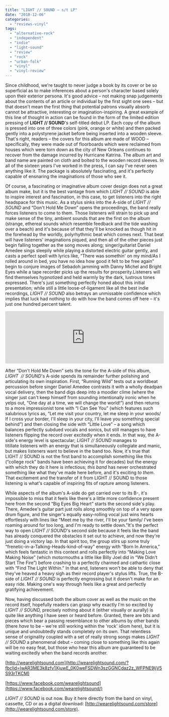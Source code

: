 ```yaml
---
title: "LIGHT // SOUND – s/t LP"
date: "2018-12-06"
categories: 
  - "reviews-vinyl"
tags: 
  - "alternative-rock"
  - "independent"
  - "indie"
  - "light-sound"
  - "review"
  - "rock"
  - "urban-folk"
  - "vinyl"
  - "vinyl-review"
---
```


Since childhood, we're taught to never judge a book by its cover or be so superficial as to make inferences about a person's character based solely upon their exterior persona. It's good advice – not making snap judgements about the contents of an article or individual by the first sight one sees – but that doesn't mean the first thing that potential patrons visually absorb cannot be attractive, interesting or imagination-inspiring. A great example of this line of thought in action can be found in the form of the limited edition pressing of **LIGHT // SOUND**'s self-titled debut LP. Each copy of the album is pressed into one of three colors (pink, orange or white) and then packed gently into a polystyrene jacket before being inserted into a wooden sleeve. That's right, readers – the covers for this album are made of WOOD – specifically, they were made out of floorboards which were reclaimed from houses which were torn down as the city of New Orleans continues to recover from the damage incurred by Hurricane Katrina. The album art and band name are painted on cloth and bolted to the wooden record sleeves. In all of the sixteen years I've worked in the press, I can say I've never seen anything like it. The package is absolutely fascinating, and it's perfectly capable of ensnaring the imaginations of those who see it.

Of course, a fascinating or imaginative album cover design does not a great album make, but it is the best vantage from which _LIGHT // SOUND_ is able to inspire interest and fascination, in this case, to get listeners into the right headspace for this music. As a stylus sinks into the A-side of _LIGHT // SOUND_ and “Don't Hold Me Down” opens the proceedings, the band really forces listeners to come to them. Those listeners will strain to pick up and make sense of the tiny, ambient sounds that are the first on the album (strange, ethereal sounds which resemble feedback and the tide washing over a beach) and it's because of that they'll be knocked as though hit in the forehead by the worldly, polyrhythmic beat which comes next. That beat will have listeners' imaginations piqued, and then all of the other pieces just begin falling together as the song moves along; singer/guitarist Daniel Amedee sings sleepily while playing a distorted electric guitar gently, and casts a perfect spell with lyrics like, “There was somethin' on my mind/As I rolled around in bed, you have no idea how good it felt to be free again” begin to conjure images of Sebadoh jamming with Danny Michel and Bright Eyes while a tape recorder picks up the results for prosperity.Listeners will find themselves hypnotized and held warmly by the dark, lustrous tones expressed. There's just something perfectly honed about this initial presentation; while still a little loose-of-ligament like all the best indie recordings, _LIGHT // SOUND_ also betrays an unmissable confidence which implies that luck had nothing to do with how the band comes off here – it's just one hundred percent talent.

<iframe src="https://w.soundcloud.com/player/?url=https%3A//api.soundcloud.com/tracks/432130074&amp;auto_play=&amp;color=ff5500&amp;show_artwork=1&amp;show_comments=1&amp;show_user=1" width="100%" height="166" frameborder="no" scrolling="no"></iframe>

After “Don't Hold Me Down” sets the tone for the A-side of this album, _LIGHT  // SOUND_'s A-side spends its remainder further polishing and articulating its own inspiration. First, “Running Wild” tests out a worldbeat percussion before singer Daniel Amedee contrasts it with a wholly deadpan vocal delivery, then the band digs deep into a moodier clime (where the singer just can't keep himself from sounding intentionally ironic when he yelps out, “One day at a time, we will change the world!”) and then returns to a more impressionist tone with “I Can See You” (which features such salubrious lyrics as, “Let me visit your country, let me sleep in your woods/ If I cross your border, I'll sleep in your city, I'll leave you something special behind”) and then closing the side with “Little Love” – a song which balances perfectly subdued vocals and sonics, but still manages to have listeners flipping the record over excitedly when it ends. In that way, the A-side's energy level is spectacular; _LIGHT // SOUND_ manages to titillate listeners with an energy that is simultaneously collegiate and manic, but makes listeners want to believe in the band too. Now, it's true that LIGHT // SOUND is not the first band to accomplish something like this (“college rock” bands have been achieving it for decades) but the energy with which they do it here is infectious; _this band_ has never orchestrated something like what they've made here before, and it's exciting _to them_. That excitement and the transfer of it from LIGHT // SOUND to those listening is what's capable of inspiring fits of rapture among listeners.

While aspects of the album's A-side do get carried over to its B-, it's impossible to miss that it feels like there's a little more confidence present here from the second “Big Eyes Big Heart” starts the second side's play. There, Amedee's guitar part just rolls along smoothly on top of a very spare drum figure, and the singer's equally easy-rolling vocal just wins hearts effortlessly with lines like “Meet me by the river, I'll be your family/ I've been roaming around for too long, and I'm ready to settle down.”It's the perfect way to open _LIGHT // SOUND_'s second side because it feels like the band has already conquered the obstacles it set out to achieve, and now they're just doing a victory lap. In that spirit too, the group stirs up some truly “frenetic-in-a-Talking-Heads-kind-of-way” energy with “Born In America,” which feels fantastic in this context and rolls perfectly into “Making Love Making Noise” (which motormouths a little like Billy Joel did in “We Didn't Start The Fire”) before crashing to a perfectly charmed and cathartic close with “Find The Light Within.” In that end, listeners won't be able to deny that they've heaved a heavy sigh as their record player's stylus lifts. True, the B-side of _LIGHT // SOUND_ is perfectly engrossing but it doesn't make for an easy ride. Making one's way through feels like a great and perfectly gratifying achievement.

Now, having discussed both the album cover as well as the music on the record itself, hopefully readers can grasp why exactly I'm so excited by _LIGHT // SOUND,_ precisely nothing about it (either visually or aurally) is quite like anything I have seen or heard before. Granted, there are bits and pieces which bear a passing resemblance to other albums by other bands (there _have_ to be – we're still working within the 'rock' idiom here), but it is unique and undoubtedly stands completely on its own. That relentless sense of originality coupled with a set of really strong songs makes _LIGHT // SOUND_ a phenomenal debut – coming close to something like this again will be no easy feat, but those who hear this album are guaranteed to be waiting excitedly when the band records another.

[http://wearelightsound.com](http://wearelightsound.com/?fbclid=IwAR3ME3k8zfv1XjuwE_0K0weFSDWn3szGGNCdaz2z_WFPNE9ljV5S93rTKCM)

[https://www.facebook.com/wearelightsound](https://www.facebook.com/wearelightsound/)

_LIGHT // SOUND_ is out now. Buy it here directly from the band on vinyl, cassette, CD or as a digital download: [http://wearelightsound.com/store](http://wearelightsound.com/store).
